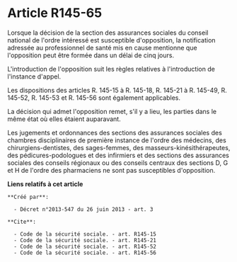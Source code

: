 # Article R145-65

Lorsque la décision de la section des assurances sociales du conseil national de l'ordre intéressé est susceptible
d'opposition, la notification adressée au professionnel de santé mis en cause mentionne que l'opposition peut être formée
dans un délai de cinq jours. 

L'introduction de l'opposition suit les règles relatives à l'introduction de l'instance d'appel. 

Les dispositions des articles R. 145-15 à R. 145-18, R. 145-21 à R. 145-49, R. 145-52, R. 145-53 et R. 145-56 sont également
applicables. 

La décision qui admet l'opposition remet, s'il y a lieu, les parties dans le même état où elles étaient auparavant. 

Les jugements et ordonnances des sections des assurances sociales des chambres disciplinaires de première instance de l'ordre
des médecins, des chirurgiens-dentistes, des sages-femmes, des masseurs-kinésithérapeutes, des pédicures-podologues et des
infirmiers et des sections des assurances sociales des conseils régionaux ou des conseils centraux des sections D, G et H de
l'ordre des pharmaciens ne sont pas susceptibles d'opposition.

**Liens relatifs à cet article**

	**Créé par**:

	  - Décret n°2013-547 du 26 juin 2013 - art. 3

	**Cite**:

	  - Code de la sécurité sociale. - art. R145-15
	  - Code de la sécurité sociale. - art. R145-21
	  - Code de la sécurité sociale. - art. R145-52
	  - Code de la sécurité sociale. - art. R145-56
